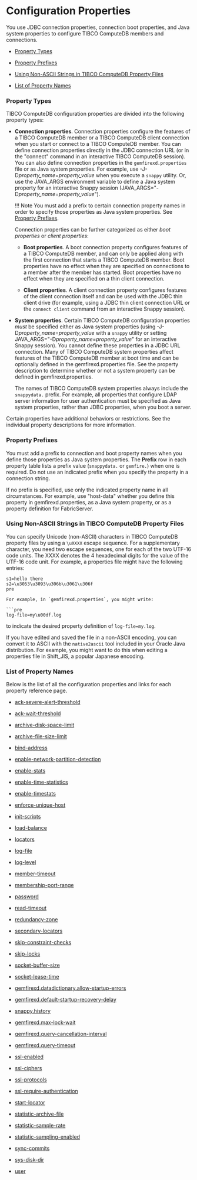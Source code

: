 # Configuration Properties

You use JDBC connection properties, connection boot properties, and Java system properties to configure TIBCO ComputeDB members and connections.

* [Property Types](#property-types)

* [Property Prefixes](#property-prefixes)

* [Using Non-ASCII Strings in TIBCO ComputeDB Property Files](#non-ascii-strings)

* [List of Property Names](#property-names)


<a id="property-types"></a>
### Property Types

TIBCO ComputeDB configuration properties are divided into the following property types:

-   **Connection properties**. Connection properties configure the features of a TIBCO ComputeDB member or a TIBCO ComputeDB client connection when you start or connect to a TIBCO ComputeDB member. You can define connection properties directly in the JDBC connection URL (or in the "connect" command in an interactive TIBCO ComputeDB session). You can also define connection properties in the `gemfirexd.properties` file or as Java system properties. For example, use -J-D*property_name*=*property_value* when you execute a `snappy` utility. Or, use the JAVA_ARGS environment variable to define a Java system property for an interactive Snappy session (JAVA_ARGS="-D*property_name*=*property_value*"). 
   
	!!! Note
		You must add a prefix to certain connection property names in order to specify those properties as Java system properties. See [Property Prefixes](#property-prefixes).

    Connection properties can be further categorized as either *boot properties* or *client properties*:

	-   **Boot properties**. A boot connection property configures features of a TIBCO ComputeDB member, and can only be applied along with the first connection that starts a TIBCO ComputeDB member. Boot properties have no effect when they are specified on connections to a member after the member has started. Boot properties have no effect when they are specified on a thin client connection.

	-   **Client properties**. A client connection property configures features of the client connection itself and can be used with the JDBC thin client drive (for example, using a JDBC thin client connection URL or the `connect client` command from an interactive Snappy session).

-   **System properties**. Certain TIBCO ComputeDB configuration properties *must* be specified either as Java system properties (using -J-D*property_name*=*property_value* with a `snappy` utility or setting JAVA_ARGS="-D*property_name*=*property_value*" for an interactive Snappy session). You cannot define these properties in a JDBC URL connection. Many of TIBCO ComputeDB system properties affect features of the TIBCO ComputeDB member at boot time and can be optionally defined in the gemfirexd.properties file. See the property description to determine whether or not a system property can be defined in gemfirexd.properties.

    The names of TIBCO ComputeDB system properties always include the `snappydata.` prefix. For example, all properties that configure LDAP server information for user authentication must be specified as Java system properties, rather than JDBC properties, when you boot a server.

Certain properties have additional behaviors or restrictions. See the individual property descriptions for more information.


<a id="property-prefixes"></a>
### Property Prefixes

You must add a prefix to connection and boot property names when you define those properties as Java system properties. The **Prefix** row in each property table lists a prefix value (`snappydata.` or `gemfire.`) when one is required. Do not use an indicated prefix when you specify the property in a connection string.

If no prefix is specified, use only the indicated property name in all circumstances. For example, use "host-data" whether you define this property in gemfirexd.properties, as a Java system property, or as a property definition for FabricServer.

<a id="non-ascii-strings"></a>
### Using Non-ASCII Strings in TIBCO ComputeDB Property Files

You can specify Unicode (non-ASCII) characters in TIBCO ComputeDB property files by using a `\uXXXX` escape sequence. For a supplementary character, you need two escape sequences, one for each of the two UTF-16 code units. The XXXX denotes the 4 hexadecimal digits for the value of the UTF-16 code unit. For example, a properties file might have the following entries:

```pre
s1=hello there
s2=\u3053\u3093\u306b\u3061\u306f
pre

For example, in `gemfirexd.properties`, you might write:

```pre
log-file=my\u00df.log
```

to indicate the desired property definition of `log-file=my.log`.

If you have edited and saved the file in a non-ASCII encoding, you can convert it to ASCII with the `native2ascii` tool included in your Oracle Java distribution. For example, you might want to do this when editing a properties file in Shift_JIS, a popular Japanese encoding.

<a id="property-names"></a>
### List of Property Names
Below is the list of all the configuration properties and links for each property reference page.

- [ack-severe-alert-threshold](ack-severe-alert-threshold.md)

- [ack-wait-threshold](ack-wait-threshold.md)

- [archive-disk-space-limit](archive-disk-space-limit.md)

- [archive-file-size-limit](archive-file-size-limit.md)

- [bind-address](bind-address.md)

- [enable-network-partition-detection](enable-network-partition-detection.md)

- [enable-stats](enable-stats.md)

- [enable-time-statistics](enable-time-statistics.md)

- [enable-timestats](enable-timestats.md)

- [enforce-unique-host](enforce-unique-host.md)

- [init-scripts](init-scripts.md)

- [load-balance](load-balance.md)

- [locators](locators.md)

- [log-file](log-file.md)

- [log-level](log-level.md)

- [member-timeout](member-timeout.md)

- [membership-port-range](membership-port-range.md)

- [password](password.md)

- [read-timeout](read-timeout.md)

- [redundancy-zone](redundancy-zone.md)

- [secondary-locators](secondary-locators.md)

- [skip-constraint-checks](skip-constraint-checks.md)

- [skip-locks](skip-locks.md)

- [socket-buffer-size](socket-buffer-size.md)

- [socket-lease-time](socket-lease-time.md)

- [gemfirexd.datadictionary.allow-startup-errors](snappydata.datadictionary.allow-startup-errors.md)

- [gemfirexd.default-startup-recovery-delay](snappydata.default-startup-recovery-delay.md)

- [snappy.history](snappy.history.md)

- [gemfirexd.max-lock-wait](snappydata.max-lock-wait.md)

- [gemfirexd.query-cancellation-interval](snappydata.query-cancellation-interval.md)

- [gemfirexd.query-timeout](snappydata.query-timeout.md)

- [ssl-enabled](ssl_enabled.md)

- [ssl-ciphers](ssl_ciphers.md)

- [ssl-protocols](ssl_protocols.md)

- [ssl-require-authentication](ssl_require_auth.md)

- [start-locator](start-locator.md)

- [statistic-archive-file](statistic-archive-file.md)

- [statistic-sample-rate](statistic-sample-rate.md)

- [statistic-sampling-enabled](statistic-sampling-enabled.md)

- [sync-commits](sync-commits.md)

- [sys-disk-dir](sys-disk-dir.md)

- [user](user.md)
